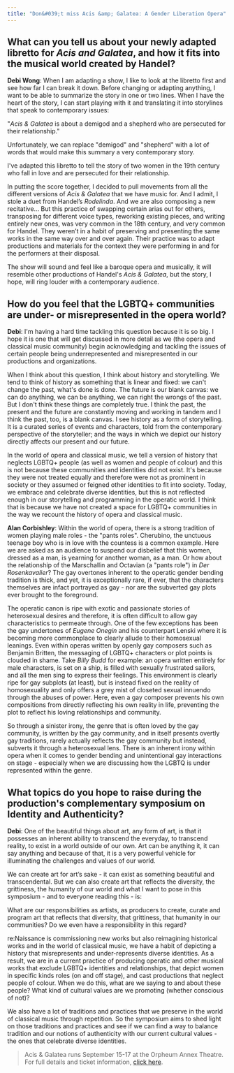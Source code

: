 ```yaml
---
title: "Don&#039;t miss Acis &amp; Galatea: A Gender Liberation Opera"
---
```


## What can you tell us about your newly adapted libretto for *Acis and Galatea*, and how it fits into the musical world created by Handel?

**Debi Wong**: When I am adapting a show, I like to look at the libretto first and see how far I can break it down.  Before changing or adapting anything, I want to be able to summarize the story in one or two lines. When I have the heart of the story, I can start playing with it and translating it into storylines that speak to contemporary issues:

"*Acis & Galatea* is about a demigod and a shepherd who are persecuted for their relationship."

Unfortunately, we can replace "demigod" and "shepherd" with a lot of words that would make this summary a very contemporary story. 

I've adapted this libretto to tell the story of two women in the 19th century who fall in love and are persecuted for their relationship. 

In putting the score together, I decided to pull movements from all the different versions of *Acis & Galatea* that we have music for. And I admit, I stole a duet from Handel’s *Rodelinda*. And we are also composing a new recitative... But this practice of swapping certain arias out for others, transposing for different voice types, reworking existing pieces, and writing entirely new ones, was very common in the 18th century, and very common for Handel. They weren’t in a habit of preserving and presenting the same works in the same way over and over again. Their practice was to adapt productions and materials for the context they were performing in and for the performers at their disposal.

The show will sound and feel like a baroque opera and musically, it will resemble other productions of Handel's *Acis & Galatea*, but the story, I hope, will ring louder with a contemporary audience. 

## How do you feel that the LGBTQ+ communities are under- or misrepresented in the opera world?

**Debi**: I'm having a hard time tackling this question because it is so big. I hope it is one that will get discussed in more detail as we (the opera and classical music community) begin acknowledging and tackling the issues of certain people being underrepresented and misrepresented in our productions and organizations. 

When I think about this question, I think about history and storytelling. We tend to think of history as something that is linear and fixed: we can't change the past, what's done is done. The future is our blank canvas: we can do anything, we can be anything, we can right the wrongs of the past. But I don't think these things are completely true. I think the past, the present and the future are constantly moving and working in tandem and I think the past, too, is a blank canvas. I see history as a form of storytelling. It is a curated series of events and characters, told from the contemporary perspective of the storyteller; and the ways in which we depict our history directly affects our present and our future. 

In the world of opera and classical music, we tell a version of history that neglects LGBTQ+ people (as well as women and people of colour) and this is not because these communities and identities did not exist. It's because they were not treated equally and therefore were not as prominent in society or they assumed or feigned other identities to fit into society. Today, we embrace and celebrate diverse identities, but this is not reflected enough in our storytelling and programming in the operatic world. I think that is because we have not created a space for LGBTQ+ communities in the way we recount the history of opera and classical music.  

**Alan Corbishley**: Within the world of opera, there is a strong tradition of women playing male roles - the "pants roles".  Cherubino, the unctuous teenage boy who is in love with the countess is a common example.  Here we are asked as an audience to suspend our disbelief that this women, dressed as a man, is yearning for another woman, as a man.  Or how about the relationship of the Marschallin and Octavian (a "pants role") in *Der Rosenkavalier*?  The gay overtones inherent to the operatic gender bending tradition is thick, and yet, it is exceptionally rare, if ever, that the characters themselves are infact portrayed as gay - nor are the subverted gay plots ever brought to the foreground.  

The operatic canon is ripe with exotic and passionate stories of heterosexual desires and therefore, it is often difficult to allow gay characteristics to permeate through.  One of the few exceptions has been the gay undertones of *Eugene Onegin* and his counterpart Lenski where it is becoming more commonplace to clearly allude to their homosexual leanings.  Even within operas written by openly gay composers such as Benjamin Britten, the messaging of LGBTQ+ characters or plot points is clouded in shame.  Take *Billy Budd* for example: an opera written entirely for male characters, is set on a ship, is filled with sexually frustrated sailors, and all the men sing to express their feelings.  This environment is clearly ripe for gay subplots (at least), but is instead fixed on the reality of homosexuality and only offers a grey mist of closeted sexual innuendo through the abuses of power.  Here, even a gay composer prevents his own compositions from directly reflecting his own reality in life, preventing the plot to reflect his loving relationships and community.  

So through a sinister irony, the genre that is often loved by the gay community, is written by the gay community, and in itself presents overtly gay traditions, rarely actually reflects the gay community but instead, subverts it through a heterosexual lens. There is an inherent irony within opera when it comes to gender bending and unintentional gay interactions on stage - especially when we are discussing how the LGBTQ is under represented within the genre.

## What topics do you hope to raise during the production's complementary symposium on Identity and Authenticity?

**Debi**: One of the beautiful things about art, any form of art, is that it possesses an inherent ability to transcend the everyday, to transcend reality, to exist in a world outside of our own. Art can be anything it, it can say anything and because of that, it is a very powerful vehicle for illuminating the challenges and values of our world. 

We can create art for art’s sake - it can exist as something beautiful and transcendental. But we can also create art that reflects the diversity, the grittiness, the humanity of our world and what I want to pose in this symposium - and to everyone reading this - is:

What are our responsibilities as artists, as producers to create, curate and program art that reflects that diversity, that grittiness, that humanity in our communities? Do we even have a responsibility in this regard?

re:Naissance is commissioning new works but also reimagining historical works and in the world of classical music, we have a habit of depicting a history that misrepresents and under-represents diverse identities. As a result, we are in a current practice of producing operatic and other musical works that exclude LGBTQ+ identities and relationships, that depict women in specific kinds roles (on and off stage), and cast productions that neglect people of colour. When we do this, what are we saying to and about these people? What kind of cultural values are we promoting (whether conscious of not)?

We also have a lot of traditions and practices that we preserve in the world of classical music through repetition. So the symposium aims to shed light on those traditions and practices and see if we can find a way to balance tradition and our notions of authenticity with our current cultural values - the ones that celebrate diverse identities.

>Acis & Galatea runs September 15-17 at the Orpheum Annex Theatre. For full details and ticket information, [click here](https://www.reopera.com/acis-galatea).
